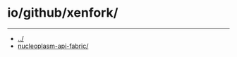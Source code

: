 # io/github/xenfork/

---
- [../](../index.md)
- [nucleoplasm-api-fabric/](nucleoplasm-api-fabric/index.md)

